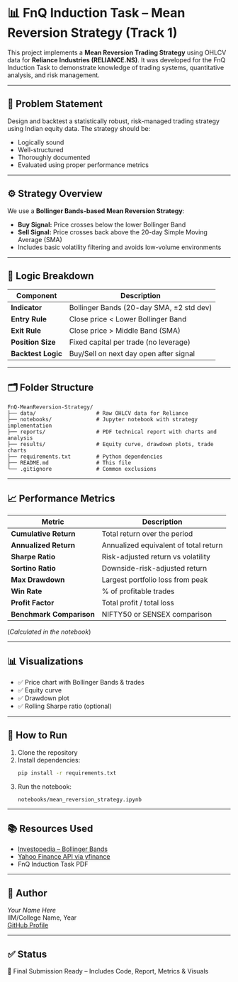 # 📊 FnQ Induction Task – Mean Reversion Strategy (Track 1)

This project implements a **Mean Reversion Trading Strategy** using OHLCV data for **Reliance Industries (RELIANCE.NS)**. It was developed for the FnQ Induction Task to demonstrate knowledge of trading systems, quantitative analysis, and risk management.

---

## 📌 Problem Statement

Design and backtest a statistically robust, risk-managed trading strategy using Indian equity data. The strategy should be:
- Logically sound
- Well-structured
- Thoroughly documented
- Evaluated using proper performance metrics

---

## ⚙️ Strategy Overview

We use a **Bollinger Bands-based Mean Reversion Strategy**:
- **Buy Signal:** Price crosses below the lower Bollinger Band
- **Sell Signal:** Price crosses back above the 20-day Simple Moving Average (SMA)
- Includes basic volatility filtering and avoids low-volume environments

---

## 🧠 Logic Breakdown

| Component          | Description |
|-------------------|-------------|
| **Indicator**      | Bollinger Bands (20-day SMA, ±2 std dev) |
| **Entry Rule**     | Close price < Lower Bollinger Band |
| **Exit Rule**      | Close price > Middle Band (SMA) |
| **Position Size**  | Fixed capital per trade (no leverage) |
| **Backtest Logic** | Buy/Sell on next day open after signal |

---

## 🗂️ Folder Structure

```
FnQ-MeanReversion-Strategy/
├── data/                   # Raw OHLCV data for Reliance
├── notebooks/              # Jupyter notebook with strategy implementation
├── reports/                # PDF technical report with charts and analysis
├── results/                # Equity curve, drawdown plots, trade charts
├── requirements.txt        # Python dependencies
├── README.md               # This file
└── .gitignore              # Common exclusions
```

---

## 📈 Performance Metrics

| Metric              | Description |
|---------------------|-------------|
| **Cumulative Return**   | Total return over the period |
| **Annualized Return**   | Annualized equivalent of total return |
| **Sharpe Ratio**        | Risk-adjusted return vs volatility |
| **Sortino Ratio**       | Downside-risk-adjusted return |
| **Max Drawdown**        | Largest portfolio loss from peak |
| **Win Rate**            | % of profitable trades |
| **Profit Factor**       | Total profit / total loss |
| **Benchmark Comparison**| NIFTY50 or SENSEX comparison |

(*Calculated in the notebook*)

---

## 📊 Visualizations
- ✅ Price chart with Bollinger Bands & trades
- ✅ Equity curve
- ✅ Drawdown plot
- ✅ Rolling Sharpe ratio (optional)

---

## 🚀 How to Run

1. Clone the repository
2. Install dependencies:
   ```bash
   pip install -r requirements.txt
   ```
3. Run the notebook:
   ```
   notebooks/mean_reversion_strategy.ipynb
   ```

---

## 📚 Resources Used
- [Investopedia – Bollinger Bands](https://www.investopedia.com/terms/b/bollingerbands.asp)
- [Yahoo Finance API via yfinance](https://pypi.org/project/yfinance/)
- FnQ Induction Task PDF

---

## 👤 Author

*Your Name Here*  
IIM/College Name, Year  
[GitHub Profile](https://github.com/yourusername)

---

## ✅ Status

🎯 Final Submission Ready – Includes Code, Report, Metrics & Visuals
